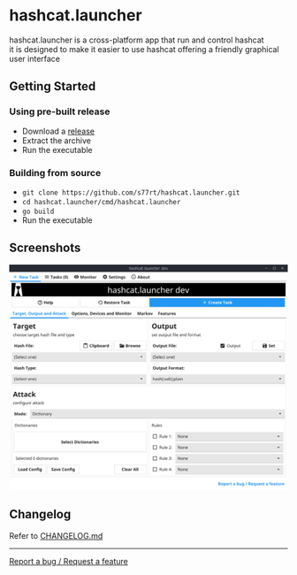 # hashcat.launcher
hashcat.launcher is a cross-platform app that run and control hashcat  
it is designed to make it easier to use hashcat offering a friendly graphical user interface


## Getting Started

### Using pre-built release
 - Download a [release](https://github.com/s77rt/hashcat.launcher/releases)
 - Extract the archive
 - Run the executable

### Building from source
 - `git clone https://github.com/s77rt/hashcat.launcher.git`
 - `cd hashcat.launcher/cmd/hashcat.launcher`
 - `go build`
 - Run the executable

## Screenshots
![hashcat.launcher](/docs/screenshots/1.png?raw=true "hashcat.launcher")

## Changelog
Refer to [CHANGELOG.md](https://github.com/s77rt/hashcat.launcher/blob/master/docs/CHANGELOG.md)

___
[Report a bug / Request a feature](https://github.com/s77rt/hashcat.launcher/issues/new)
